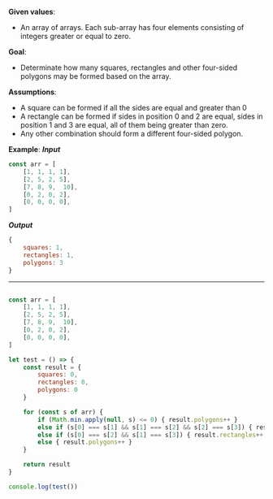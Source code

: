 **Given values**:
* An array of arrays. Each sub-array has four elements consisting of integers greater or equal to zero.

**Goal**:
* Determinate how many squares, rectangles and other four-sided polygons may be formed based on the array.

**Assumptions**:
* A square can be formed if all the sides are equal and greater than 0
* A rectangle can be formed if sides in position 0 and 2 are equal, sides in position 1 and 3 are equal, all of them being greater than zero.
* Any other combination should form a different four-sided polygon.

**Example**:
***Input***
```javascript
const arr = [
	[1, 1, 1, 1],
	[2, 5, 2, 5],
	[7, 8, 9,  10],
	[0, 2, 0, 2],
	[0, 0, 0, 0],
]
```
***Output***
```javascript
{
	squares: 1,
	rectangles: 1,
	polygons: 3
}
```
---
```javascript

const arr = [
	[1, 1, 1, 1],
	[2, 5, 2, 5],
	[7, 8, 9,  10],
	[0, 2, 0, 2],
	[0, 0, 0, 0],
]

let test = () => {
	const result = {
    	squares: 0,
      	rectangles: 0,
      	polygons: 0
    }

    for (const s of arr) {
      	if (Math.min.apply(null, s) <= 0) { result.polygons++ }
      	else if (s[0] === s[1] && s[1] === s[2] && s[2] === s[3]) { result.squares++ }
      	else if (s[0] === s[2] && s[1] === s[3]) { result.rectangles++ }
      	else { result.polygons++ }
    }

    return result
}

console.log(test())

```